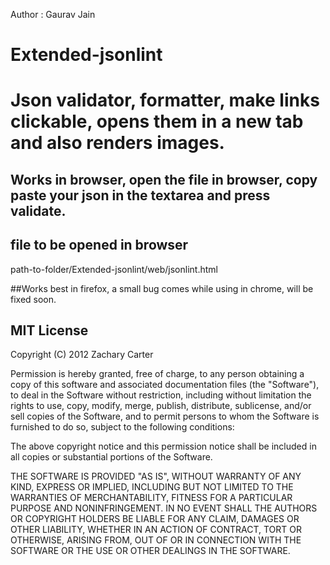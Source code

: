 Author : Gaurav Jain

Extended-jsonlint
=================

Json validator, formatter, make links clickable, opens them in a new tab and also renders images.
=======


## Works in browser, open the file in browser, copy paste your json in the textarea and press validate.

## file to be opened in browser
path-to-folder/Extended-jsonlint/web/jsonlint.html


##Works best in firefox, a small bug comes while using in chrome, will be fixed soon.

## MIT License

Copyright (C) 2012 Zachary Carter

Permission is hereby granted, free of charge, to any person obtaining a copy of this software and associated documentation files (the "Software"), to deal in the Software without restriction, including without limitation the rights to use, copy, modify, merge, publish, distribute, sublicense, and/or sell copies of the Software, and to permit persons to whom the Software is furnished to do so, subject to the following conditions:

The above copyright notice and this permission notice shall be included in all copies or substantial portions of the Software.

THE SOFTWARE IS PROVIDED "AS IS", WITHOUT WARRANTY OF ANY KIND, EXPRESS OR IMPLIED, INCLUDING BUT NOT LIMITED TO THE WARRANTIES OF MERCHANTABILITY, FITNESS FOR A PARTICULAR PURPOSE AND NONINFRINGEMENT. IN NO EVENT SHALL THE AUTHORS OR COPYRIGHT HOLDERS BE LIABLE FOR ANY CLAIM, DAMAGES OR OTHER LIABILITY, WHETHER IN AN ACTION OF CONTRACT, TORT OR OTHERWISE, ARISING FROM, OUT OF OR IN CONNECTION WITH THE SOFTWARE OR THE USE OR OTHER DEALINGS IN THE SOFTWARE.
